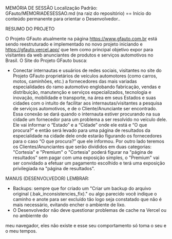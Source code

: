 MEMÓRIA DE SESSÃO
Localização Padrão: GFauto/MEMORIADESESSAO.md (na raiz do repositório)
== Início do conteúdo permanente para orientar o Desenvolvedor..

RESUMO DO PROJETO

O Projeto GFauto atualmente na página https://www.gfauto.com.br está sendo reestruturado e implementado no novo projeto iniciando e https://gfauto.vercel.app/ que tem como principal objetivo expor para visitantes da web anunciantes de produtos e serviços automotivos no Brasil.
O Site do Projeto GFauto busca:
- Conectar internautas e usuários de redes sociais, visitantes no site do Projeto GFauto proprietários de veículos automotores (como carros, motos, caminhões, etc.) a fornecedores das mais variadas especialidades do ramo automotivo englobando fabricação, vendas e distribuição, manutenção e serviços especializados, tecnologia e inovação, mobilidade e transporte, na área  em seus Estados e suas cidades com o intuito de facilitar aos internautas/visitantes a pesquisa de serviços automotivos, e de o Cliente/Anunciante ser encontrado. 
Essa conexão se dará quando o internauta estiver procurando na sua cidade um fornecedor para um problema a ser resolvido no veículo dele. Ele vai informar o “Estado” e a “Cidade” onde ele está e “O que procura?” e então será levado para uma página de resultados da especialidade na cidade dele onde estarão figurando os fornecedores para o caso “O que procura?” que ele informou. Por outro lado teremos os Clientes/Anunciantes que serão divididos em duas categorias: "Cortesia" e "Premium" o "Cortesia" poderá figurar na "página de resultados" sem pagar com uma exposição simples, o "Premium" vai ser convidado a efetuar um pagamento escolhido e terá uma exposição privilegiada na "página de resultados".

MANUS (DESENVOLVEDOR) LEMBRAR:
- Backups: sempre que for criado um "Criar um backup do arquivo original (.bak_inconsistencies_fix)." ou algo parecido você indique o caminho e anote para ser excluído tão logo seja constatado que não é mais necessário, evitando encher o ambiente de lixo.
- O Desenvolvedor não deve questionar problemas de cache na Vercel ou no ambiernte do 

meu navegador, eles não existe e esse seu comportamento só toma o seu e o meu tempos.  